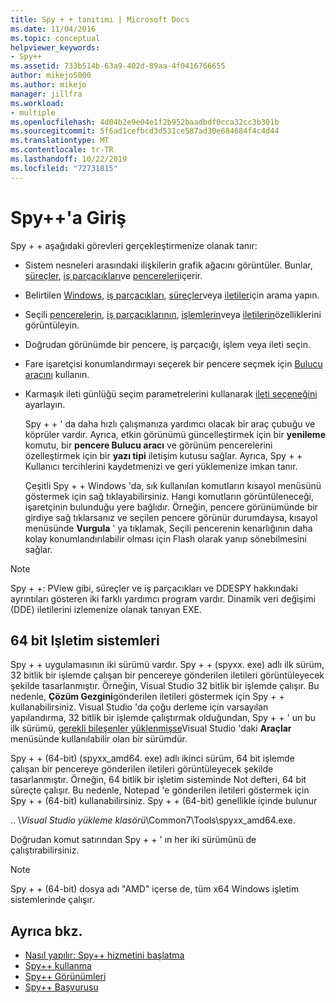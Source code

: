 ```yaml
---
title: Spy + + tanıtımı | Microsoft Docs
ms.date: 11/04/2016
ms.topic: conceptual
helpviewer_keywords:
- Spy++
ms.assetid: 733b514b-63a9-402d-89aa-4f0416766655
author: mikejo5000
ms.author: mikejo
manager: jillfra
ms.workload:
- multiple
ms.openlocfilehash: 4d04b2e9e04e1f2b952baadbdf0cca32cc3b301b
ms.sourcegitcommit: 5f6ad1cefbcd3d531ce587ad30e684684f4c4d44
ms.translationtype: MT
ms.contentlocale: tr-TR
ms.lasthandoff: 10/22/2019
ms.locfileid: "72731815"
---
```

# <a name="introducing-spy"></a>Spy++'a Giriş
Spy + + aşağıdaki görevleri gerçekleştirmenize olanak tanır:

- Sistem nesneleri arasındaki ilişkilerin grafik ağacını görüntüler. Bunlar, [süreçler](../debugger/processes-view.md), [iş parçacıkları](../debugger/threads-view.md)ve [pencereleri](../debugger/windows-view.md)içerir.

- Belirtilen [Windows](../debugger/how-to-search-for-a-window-in-windows-view.md), [iş parçacıkları](../debugger/how-to-search-for-a-thread-in-threads-view.md), [süreçler](../debugger/how-to-search-for-a-process-in-processes-view.md)veya [iletiler](../debugger/how-to-search-for-a-message-in-messages-view.md)için arama yapın.

- Seçili [pencerelerin](../debugger/how-to-display-window-properties.md), [iş parçacıklarının](../debugger/how-to-display-thread-properties.md), [işlemlerin](../debugger/how-to-display-process-properties.md)veya [iletilerin](../debugger/how-to-display-message-properties.md)özelliklerini görüntüleyin.

- Doğrudan görünümde bir pencere, iş parçacığı, işlem veya ileti seçin.

- Fare işaretçisi konumlandırmayı seçerek bir pencere seçmek için [Bulucu aracını](../debugger/how-to-use-the-finder-tool.md) kullanın.

- Karmaşık ileti günlüğü seçim parametrelerini kullanarak [ileti seçeneğini](../debugger/how-to-open-messages-view-from-find-window.md) ayarlayın.

  Spy + + ' da daha hızlı çalışmanıza yardımcı olacak bir araç çubuğu ve köprüler vardır. Ayrıca, etkin görünümü güncelleştirmek için bir **yenileme** komutu, bir **pencere Bulucu aracı** ve görünüm pencerelerini özelleştirmek için bir **yazı tipi** iletişim kutusu sağlar. Ayrıca, Spy + + Kullanıcı tercihlerini kaydetmenizi ve geri yüklemenize imkan tanır.

  Çeşitli Spy + + Windows 'da, sık kullanılan komutların kısayol menüsünü göstermek için sağ tıklayabilirsiniz. Hangi komutların görüntüleneceği, işaretçinin bulunduğu yere bağlıdır. Örneğin, pencere görünümünde bir girdiye sağ tıklarsanız ve seçilen pencere görünür durumdaysa, kısayol menüsünde **Vurgula** ' ya tıklamak, Seçili pencerenin kenarlığının daha kolay konumlandırılabilir olması için Flash olarak yanıp sönebilmesini sağlar.

> [!NOTE]
> Spy + +: PView gibi, süreçler ve iş parçacıkları ve DDESPY hakkındaki ayrıntıları gösteren iki farklı yardımcı program vardır. Dinamik veri değişimi (DDE) iletilerini izlemenize olanak tanıyan EXE.

## <a name="64-bit-operating-systems"></a>64 bit Işletim sistemleri
 Spy + + uygulamasının iki sürümü vardır. Spy + + (spyxx. exe) adlı ilk sürüm, 32 bitlik bir işlemde çalışan bir pencereye gönderilen iletileri görüntüleyecek şekilde tasarlanmıştır. Örneğin, Visual Studio 32 bitlik bir işlemde çalışır. Bu nedenle, **Çözüm Gezgini**gönderilen iletileri göstermek için Spy + + kullanabilirsiniz. Visual Studio 'da çoğu derleme için varsayılan yapılandırma, 32 bitlik bir işlemde çalıştırmak olduğundan, Spy + + ' un bu ilk sürümü, [gerekli bileşenler yüklenmişse](../debugger/how-to-start-spy-increment.md)Visual Studio 'daki **Araçlar** menüsünde kullanılabilir olan bir sürümdür.

 Spy + + (64-bit) (spyxx_amd64. exe) adlı ikinci sürüm, 64 bit işlemde çalışan bir pencereye gönderilen iletileri görüntüleyecek şekilde tasarlanmıştır. Örneğin, 64 bitlik bir işletim sisteminde Not defteri, 64 bit süreçte çalışır. Bu nedenle, Notepad 'e gönderilen iletileri göstermek için Spy + + (64-bit) kullanabilirsiniz. Spy + + (64-bit) genellikle içinde bulunur

 .. \\*Visual Studio yükleme klasörü*\Common7\Tools\spyxx_amd64.exe.

 Doğrudan komut satırından Spy + + ' ın her iki sürümünü de çalıştırabilirsiniz.

> [!NOTE]
> Spy + + (64-bit) dosya adı "AMD" içerse de, tüm x64 Windows işletim sistemlerinde çalışır.

## <a name="see-also"></a>Ayrıca bkz.
- [Nasıl yapılır: Spy++ hizmetini başlatma](../debugger/how-to-start-spy-increment.md)
- [Spy++ kullanma](../debugger/using-spy-increment.md)
- [Spy++ Görünümleri](../debugger/spy-increment-views.md)
- [Spy++ Başvurusu](../debugger/spy-increment-reference.md)